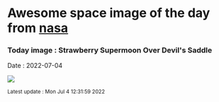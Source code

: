 
# Awesome space image of the day from [nasa](https://api.nasa.gov/)

### Today image : Strawberry Supermoon Over Devil's Saddle

Date : 2022-07-04


![](https://apod.nasa.gov/apod/image/2207/StrawberryMoonRise_Busilacchi_1080.jpg)

<small>Latest update : Mon Jul  4 12:31:59 2022</small>


